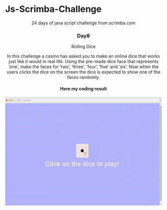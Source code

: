 

  # Js-Scrimba-Challenge
<p align="center">
24 days of java script challenge from scrimba.com
  </p>
<h3 align="center">
 Day8
  </h3> 

  <p align="center">
Rolling Dice
  </p> 
  <p align="center" display:"flex">
In this challenge a casino has asked you to make an online dice that works just like 
it would in real life. Using the pre-made dice face that represents ‘one’, make the 
faces for ‘two’, ‘three’, ‘four’, ‘five’ and ‘six’. Now when the users clicks the 
dice on the screen the dice is expected to show one of the faces randomly.
   </p> 
<h4 align="center">
   Here my coding result
  </h4>
  <p align="center">
<img src="./ezgif.com-gif-maker.gif" width="600" height="350">
  </p>

  
